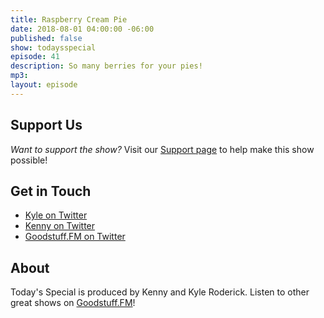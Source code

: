 ```yaml
---
title: Raspberry Cream Pie
date: 2018-08-01 04:00:00 -06:00
published: false
show: todaysspecial
episode: 41
description: So many berries for your pies!
mp3: 
layout: episode
---
```



## Support Us
*Want to support the show?* Visit our [Support page](https://goodstuff.fm/support) to help make this show possible!

## Get in Touch
- [Kyle on Twitter](http://twitter.com/dogburps)
- [Kenny on Twitter](http://twitter.com/kennyroderick_)
- [Goodstuff.FM on Twitter](http://twitter.com/goodstufffm)
## About

Today's Special is produced by Kenny and Kyle Roderick. Listen to other great shows on [Goodstuff.FM](http://goodstuff.fm/shows)!